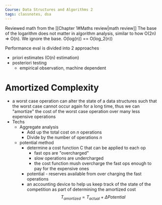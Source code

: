 ```yaml
---
Course: Data Structures and Algorithms 2
tags: classnotes, dsa
---
```


Reviewed math from the [[Chapter 1#Maths review|math review]]
The base of the logarithm does not matter in algorithm analysis, similar to how O(2n) => O(n). We ignore the base. O(log(n)) == O(log_2(n))


Performance eval is divided into 2 approaches
- priori estimates (O(n) estimation)
- posteriori testing
	- empirical observation, machine dependent


# Amortized Complexity
- a worst case operation can alter the state of a data structures such that the worst case cannot occur again for a long time, thus we can "amortize" the cost of the worst case operation over many less expensive operations
- Techs
	- Aggregate analysis
		- Add up the total cost on _n_ operations
		- Divide by the number of operations _n_
	- potential method
		- determine a cost function C that can be applied to each op
			- fast ops are "overcharged" 
			- slow operations are undercharged
			- the cost function mush overcharge the fast ops enough to pay for the expensive ones
		- potential - reserves available from over charging the fast operations
		- an accounting device to help us keep track of the state of the competition as part of determining the amortized cost
	$$
	T_{amortized} = T_{actual} + \Delta Potential
	$$
